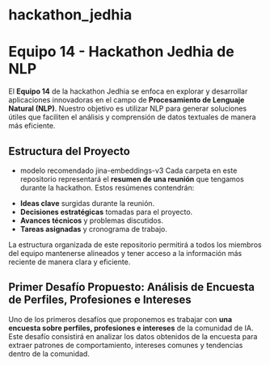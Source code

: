 # hackathon_jedhia

# Equipo 14 - Hackathon Jedhia de NLP

El **Equipo 14** de la hackathon Jedhia se enfoca en explorar y desarrollar aplicaciones innovadoras en el campo de **Procesamiento de Lenguaje Natural (NLP)**. Nuestro objetivo es utilizar NLP para generar soluciones útiles que faciliten el análisis y comprensión de datos textuales de manera más eficiente.

## Estructura del Proyecto
* modelo recomendado jina-embeddings-v3
Cada carpeta en este repositorio representará el **resumen de una reunión** que tengamos durante la hackathon. Estos resúmenes contendrán:
- **Ideas clave** surgidas durante la reunión.
- **Decisiones estratégicas** tomadas para el proyecto.
- **Avances técnicos** y problemas discutidos.
- **Tareas asignadas** y cronograma de trabajo.

La estructura organizada de este repositorio permitirá a todos los miembros del equipo mantenerse alineados y tener acceso a la información más reciente de manera clara y eficiente.

## Primer Desafío Propuesto: Análisis de Encuesta de Perfiles, Profesiones e Intereses

Uno de los primeros desafíos que proponemos es trabajar con **una encuesta sobre perfiles, profesiones e intereses** de la comunidad de IA. Este desafío consistirá en analizar los datos obtenidos de la encuesta para extraer patrones de comportamiento, intereses comunes y tendencias dentro de la comunidad.

